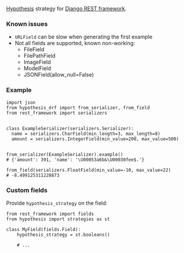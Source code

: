 [Hypothesis](https://github.com/HypothesisWorks/hypothesis-python) strategy for 
[Django REST framework](http://www.django-rest-framework.org/).


### Known issues

* `URLField` can be slow when generating the first example
* Not all fields are supported, known non-working:
  - FileField
  - FilePathField
  - ImageField
  - ModelField
  - JSONField(allow_null=False)


### Example

```
import json
from hypothesis_drf import from_serializer, from_field
from rest_framework import serializers


class ExampleSerializer(serializers.Serializer):
  name = serializers.CharField(min_length=3, max_length=8)
  amount = serializers.IntegerField(min_value=200, max_value=500)


from_serializer(ExampleSerializer).example()
# {'amount': 391, 'name': '\U00053a6b&\U00030fee$.'}

from_field(serializers.FloatField(min_value=-10, max_value=22)
# -8.499125311228873

```


### Custom fields

Provide `hypothesis_strategy` on the field:

```
from rest_framework import fields
from hypothesis import strategies as st

class MyField(fields.Field):
    hypothesis_strategy = st.booleans()

    # ...
```
